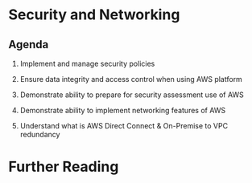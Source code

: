 
# Security and Networking

## Agenda

1. Implement and manage security policies

1. Ensure data integrity and access control when using AWS platform

1. Demonstrate ability to prepare for security assessment use of AWS

1. Demonstrate ability to implement networking features of AWS

1. Understand what is AWS Direct Connect & On-Premise to VPC redundancy

# Further Reading
